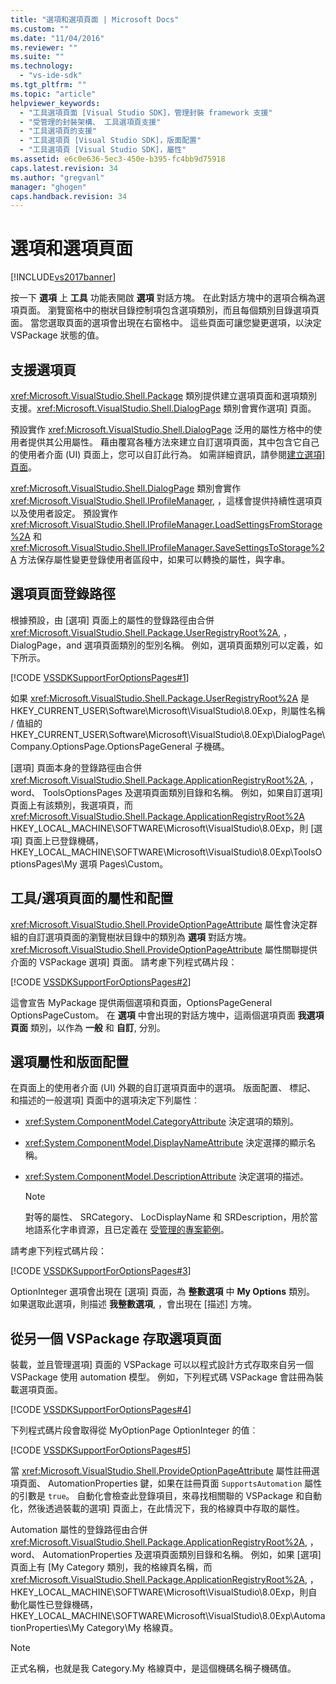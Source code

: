 ```yaml
---
title: "選項和選項頁面 | Microsoft Docs"
ms.custom: ""
ms.date: "11/04/2016"
ms.reviewer: ""
ms.suite: ""
ms.technology: 
  - "vs-ide-sdk"
ms.tgt_pltfrm: ""
ms.topic: "article"
helpviewer_keywords: 
  - "工具選項頁面 [Visual Studio SDK]，管理封裝 framework 支援"
  - "受管理的封裝架構、 工具選項頁支援"
  - "工具選項頁的支援"
  - "工具選項頁 [Visual Studio SDK]，版面配置"
  - "工具選項頁 [Visual Studio SDK]，屬性"
ms.assetid: e6c0e636-5ec3-450e-b395-fc4bb9d75918
caps.latest.revision: 34
ms.author: "gregvanl"
manager: "ghogen"
caps.handback.revision: 34
---
```

# 選項和選項頁面
[!INCLUDE[vs2017banner](../../code-quality/includes/vs2017banner.md)]

按一下 **選項** 上 **工具** 功能表開啟 **選項** 對話方塊。 在此對話方塊中的選項合稱為選項頁面。 瀏覽窗格中的樹狀目錄控制項包含選項類別，而且每個類別目錄選項頁面。 當您選取頁面的選項會出現在右窗格中。 這些頁面可讓您變更選項，以決定 VSPackage 狀態的值。  
  
## 支援選項頁  
 <xref:Microsoft.VisualStudio.Shell.Package> 類別提供建立選項頁面和選項類別支援。<xref:Microsoft.VisualStudio.Shell.DialogPage> 類別會實作選項\] 頁面。  
  
 預設實作 <xref:Microsoft.VisualStudio.Shell.DialogPage> 泛用的屬性方格中的使用者提供其公用屬性。 藉由覆寫各種方法來建立自訂選項頁面，其中包含它自己的使用者介面 \(UI\) 頁面上，您可以自訂此行為。 如需詳細資訊，請參閱[建立選項\] 頁面](../Topic/Creating%20an%20Options%20Page.md)。  
  
 <xref:Microsoft.VisualStudio.Shell.DialogPage> 類別會實作 <xref:Microsoft.VisualStudio.Shell.IProfileManager>, ，這樣會提供持續性選項頁以及使用者設定。 預設實作 <xref:Microsoft.VisualStudio.Shell.IProfileManager.LoadSettingsFromStorage%2A> 和 <xref:Microsoft.VisualStudio.Shell.IProfileManager.SaveSettingsToStorage%2A> 方法保存屬性變更登錄使用者區段中，如果可以轉換的屬性，與字串。  
  
## 選項頁面登錄路徑  
 根據預設，由 \[選項\] 頁面上的屬性的登錄路徑由合併 <xref:Microsoft.VisualStudio.Shell.Package.UserRegistryRoot%2A>, ，DialogPage，and 選項頁面類別的型別名稱。 例如，選項頁面類別可以定義，如下所示。  
  
 [!CODE [VSSDKSupportForOptionsPages#1](../CodeSnippet/VS_Snippets_VSSDK/vssdksupportforoptionspages#1)]  
  
 如果 <xref:Microsoft.VisualStudio.Shell.Package.UserRegistryRoot%2A> 是 HKEY\_CURRENT\_USER\\Software\\Microsoft\\VisualStudio\\8.0Exp，則屬性名稱 \/ 值組的 HKEY\_CURRENT\_USER\\Software\\Microsoft\\VisualStudio\\8.0Exp\\DialogPage\\Company.OptionsPage.OptionsPageGeneral 子機碼。  
  
 \[選項\] 頁面本身的登錄路徑由合併 <xref:Microsoft.VisualStudio.Shell.Package.ApplicationRegistryRoot%2A>, ，word、 ToolsOptionsPages 及選項頁面類別目錄和名稱。 例如，如果自訂選項\] 頁面上有該類別，我選項頁，而 <xref:Microsoft.VisualStudio.Shell.Package.ApplicationRegistryRoot%2A> HKEY\_LOCAL\_MACHINE\\SOFTWARE\\Microsoft\\VisualStudio\\8.0Exp，則 \[選項\] 頁面上已登錄機碼，HKEY\_LOCAL\_MACHINE\\SOFTWARE\\Microsoft\\VisualStudio\\8.0Exp\\ToolsOptionsPages\\My 選項 Pages\\Custom。  
  
## 工具\/選項頁面的屬性和配置  
 <xref:Microsoft.VisualStudio.Shell.ProvideOptionPageAttribute> 屬性會決定群組的自訂選項頁面的瀏覽樹狀目錄中的類別為 **選項** 對話方塊。<xref:Microsoft.VisualStudio.Shell.ProvideOptionPageAttribute> 屬性關聯提供介面的 VSPackage 選項\] 頁面。 請考慮下列程式碼片段：  
  
 [!CODE [VSSDKSupportForOptionsPages#2](../CodeSnippet/VS_Snippets_VSSDK/vssdksupportforoptionspages#2)]  
  
 這會宣告 MyPackage 提供兩個選項和頁面，OptionsPageGeneral OptionsPageCustom。 在 **選項** 中會出現的對話方塊中，這兩個選項頁面 **我選項頁面** 類別，以作為 **一般** 和 **自訂**, 分別。  
  
## 選項屬性和版面配置  
 在頁面上的使用者介面 \(UI\) 外觀的自訂選項頁面中的選項。 版面配置、 標記、 和描述的一般選項\] 頁面中的選項決定下列屬性︰  
  
-   <xref:System.ComponentModel.CategoryAttribute> 決定選項的類別。  
  
-   <xref:System.ComponentModel.DisplayNameAttribute> 決定選擇的顯示名稱。  
  
-   <xref:System.ComponentModel.DescriptionAttribute> 決定選項的描述。  
  
    > [!NOTE]
    >  對等的屬性、 SRCategory、 LocDisplayName 和 SRDescription，用於當地語系化字串資源，且已定義在 [受管理的專案範例](http://go.microsoft.com/fwlink/?LinkId=122774)。  
  
 請考慮下列程式碼片段：  
  
 [!CODE [VSSDKSupportForOptionsPages#3](../CodeSnippet/VS_Snippets_VSSDK/vssdksupportforoptionspages#3)]  
  
 OptionInteger 選項會出現在 \[選項\] 頁面，為 **整數選項** 中 **My Options** 類別。 如果選取此選項，則描述 **我整數選項**, ，會出現在 \[描述\] 方塊。  
  
## 從另一個 VSPackage 存取選項頁面  
 裝載，並且管理選項\] 頁面的 VSPackage 可以以程式設計方式存取來自另一個 VSPackage 使用 automation 模型。 例如，下列程式碼 VSPackage 會註冊為裝載選項頁面。  
  
 [!CODE [VSSDKSupportForOptionsPages#4](../CodeSnippet/VS_Snippets_VSSDK/vssdksupportforoptionspages#4)]  
  
 下列程式碼片段會取得從 MyOptionPage OptionInteger 的值︰  
  
 [!CODE [VSSDKSupportForOptionsPages#5](../CodeSnippet/VS_Snippets_VSSDK/vssdksupportforoptionspages#5)]  
  
 當 <xref:Microsoft.VisualStudio.Shell.ProvideOptionPageAttribute> 屬性註冊選項頁面、 AutomationProperties 鍵，如果在註冊頁面 `SupportsAutomation` 屬性的引數是 `true`。 自動化會檢查此登錄項目，來尋找相關聯的 VSPackage 和自動化，然後透過裝載的選項\] 頁面上，在此情況下，我的格線頁中存取的屬性。  
  
 Automation 屬性的登錄路徑由合併 <xref:Microsoft.VisualStudio.Shell.Package.ApplicationRegistryRoot%2A>, ，word、 AutomationProperties 及選項頁面類別目錄和名稱。 例如，如果 \[選項\] 頁面上有 \[My Category 類別，我的格線頁名稱，而 <xref:Microsoft.VisualStudio.Shell.Package.ApplicationRegistryRoot%2A>, ，HKEY\_LOCAL\_MACHINE\\SOFTWARE\\Microsoft\\VisualStudio\\8.0Exp，則自動化屬性已登錄機碼，HKEY\_LOCAL\_MACHINE\\SOFTWARE\\Microsoft\\VisualStudio\\8.0Exp\\AutomationProperties\\My Category\\My 格線頁。  
  
> [!NOTE]
>  正式名稱，也就是我 Category.My 格線頁中，是這個機碼名稱子機碼值。
